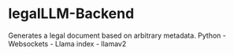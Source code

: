 # legalLLM-Backend
Generates a legal document based on arbitrary metadata.
Python - Websockets - Llama index - llamav2
